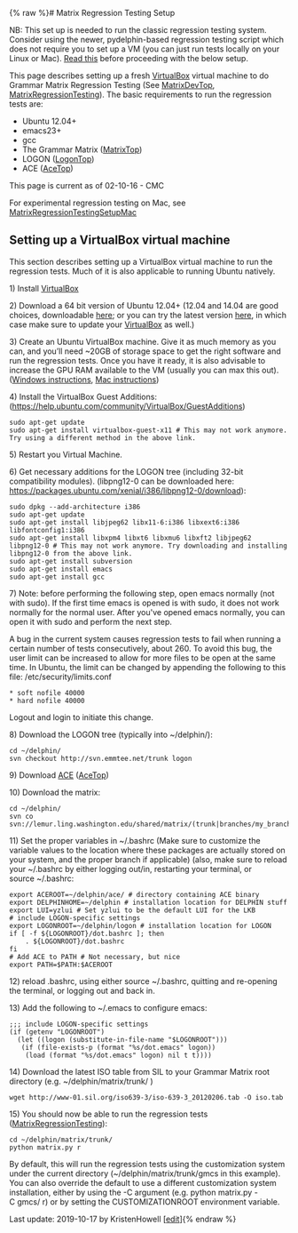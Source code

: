 {% raw %}# Matrix Regression Testing Setup

NB: This set up is needed to run the classic regression testing system.
Consider using the newer, pydelphin-based regression testing script
which does not require you to set up a VM (you can just run tests
locally on your Linux or Mac). [Read this](../MatrixRegressionTesting)
before proceeding with the below setup.

This page describes setting up a fresh [VirtualBox](/VirtualBox) virtual
machine to do Grammar Matrix Regression Testing (See
[MatrixDevTop](../MatrixDevTop),
[MatrixRegressionTesting](../MatrixRegressionTesting)). The basic
requirements to run the regression tests are:

- Ubuntu 12.04+
- emacs23+
- gcc
- The Grammar Matrix ([MatrixTop](../MatrixTop))
- LOGON ([LogonTop](https://blog.inductorsoftware.com/docsproto/tools/LogonTop))
- ACE ([AceTop](https://blog.inductorsoftware.com/docsproto/tools/AceTop))

This page is current as of 02-10-16 - CMC

For experimental regression testing on Mac, see
[MatrixRegressionTestingSetupMac](MatrixRegressionTestingSetupMac)

## Setting up a VirtualBox virtual machine

This section describes setting up a VirtualBox virtual machine to run
the regression tests. Much of it is also applicable to running Ubuntu
natively.

1\) Install [VirtualBox](https://www.virtualbox.org)

2\) Download a 64 bit version of Ubuntu 12.04+ (12.04 and 14.04 are good
choices, downloadable [here](http://releases.ubuntu.com); or you can try
the latest version [here](http://www.ubuntu.com/download/desktop), in
which case make sure to update your [VirtualBox](/VirtualBox) as well.)

3\) Create an Ubuntu VirtualBox machine. Give it as much memory as you
can, and you’ll need \~20GB of storage space to get the right software
and run the regression tests. Once you have it ready, it is also
advisable to increase the GPU RAM available to the VM (usually you can
max this out). ([Windows
instructions](http://www.wikihow.com/Install-Ubuntu-on-VirtualBox), [Mac
instructions](http://www.tuaw.com/2013/09/06/running-linux-on-your-mac-2013-edition))

4\) Install the VirtualBox Guest Additions:
(<https://help.ubuntu.com/community/VirtualBox/GuestAdditions>)

    sudo apt-get update
    sudo apt-get install virtualbox-guest-x11 # This may not work anymore. Try using a different method in the above link.

5\) Restart you Virtual Machine.

6\) Get necessary additions for the LOGON tree (including 32-bit
compatibility modules). (libpng12-0 can be downloaded here:
<https://packages.ubuntu.com/xenial/i386/libpng12-0/download>):

    sudo dpkg --add-architecture i386
    sudo apt-get update
    sudo apt-get install libjpeg62 libx11-6:i386 libxext6:i386 libfontconfig1:i386
    sudo apt-get install libxpm4 libxt6 libxmu6 libxft2 libjpeg62 libpng12-0 # This may not work anymore. Try downloading and installing libpng12-0 from the above link.
    sudo apt-get install subversion
    sudo apt-get install emacs
    sudo apt-get install gcc

7\) Note: before performing the following step, open emacs normally (not
with sudo). If the first time emacs is opened is with sudo, it does not
work normally for the normal user. After you've opened emacs normally,
you can open it with sudo and perform the next step.

A bug in the current system causes regression tests to fail when running
a certain number of tests consecutively, about 260. To avoid this bug,
the user limit can be increased to allow for more files to be open at
the same time. In Ubuntu, the limit can be changed by appending the
following to this file: /etc/security/limits.conf

    * soft nofile 40000
    * hard nofile 40000

Logout and login to initiate this change.

8\) Download the LOGON tree (typically into \~/delphin/):

    cd ~/delphin/
    svn checkout http://svn.emmtee.net/trunk logon

9\) Download [ACE](http://sweaglesw.org/linguistics/ace/)
([AceTop](https://blog.inductorsoftware.com/docsproto/tools/AceTop))

10\) Download the matrix:

    cd ~/delphin/
    svn co svn://lemur.ling.washington.edu/shared/matrix/(trunk|branches/my_branch)

11\) Set the proper variables in \~/.bashrc (Make sure to customize the
variable values to the location where these packages are actually stored
on your system, and the proper branch if applicable) (also, make sure to
reload your \~/.bashrc by either logging out/in, restarting your
terminal, or source \~/.bashrc:

    export ACEROOT=~/delphin/ace/ # directory containing ACE binary
    export DELPHINHOME=~/delphin # installation location for DELPHIN stuff
    export LUI=yzlui # Set yzlui to be the default LUI for the LKB
    # include LOGON-specific settings
    export LOGONROOT=~/delphin/logon # installation location for LOGON
    if [ -f ${LOGONROOT}/dot.bashrc ]; then
        . ${LOGONROOT}/dot.bashrc
    fi
    # Add ACE to PATH # Not necessary, but nice
    export PATH=$PATH:$ACEROOT

12\) reload .bashrc, using either source \~/.bashrc, quitting and
re-opening the terminal, or logging out and back in.

13\) Add the following to \~/.emacs to configure emacs:

    ;;; include LOGON-specific settings
    (if (getenv "LOGONROOT")
      (let ((logon (substitute-in-file-name "$LOGONROOT")))
       (if (file-exists-p (format "%s/dot.emacs" logon))
        (load (format "%s/dot.emacs" logon) nil t t))))

14\) Download the latest ISO table from SIL to your Grammar Matrix root
directory (e.g. \~/delphin/matrix/trunk/ )

    wget http://www-01.sil.org/iso639-3/iso-639-3_20120206.tab -O iso.tab

15\) You should now be able to run the regression tests
([MatrixRegressionTesting](../MatrixRegressionTesting)):

    cd ~/delphin/matrix/trunk/
    python matrix.py r

By default, this will run the regression tests using the customization
system under the current directory (\~/delphin/matrix/trunk/gmcs in this
example). You can also override the default to use a different
customization system installation, either by using the -C argument (e.g.
python matrix.py -C gmcs/ r) or by setting the CUSTOMIZATIONROOT
environment variable.

Last update: 2019-10-17 by KristenHowell [[edit](https://github.com/delph-in/docs/wiki/MatrixRegressionTestingSetup/_edit)]{% endraw %}